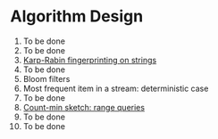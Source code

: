 # Algorithm Design

1. To be done
2. To be done
3. [Karp-Rabin fingerprinting on strings](./krfp.pdf)
4. To be done
5. Bloom filters
6. Most frequent item in a stream: deterministic case
7. To be done
8. [Count-min sketch: range queries](./cmrangequery.pdf)
9. To be done
10. To be done
